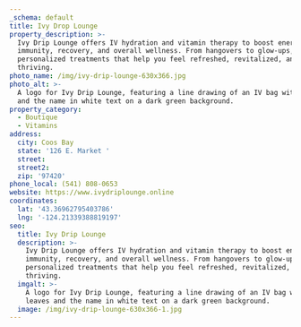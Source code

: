 ```yaml
---
_schema: default
title: Ivy Drop Lounge
property_description: >-
  Ivy Drip Lounge offers IV hydration and vitamin therapy to boost energy,
  immunity, recovery, and overall wellness. From hangovers to glow-ups, enjoy
  personalized treatments that help you feel refreshed, revitalized, and
  thriving.
photo_name: /img/ivy-drip-lounge-630x366.jpg
photo_alt: >-
  A logo for Ivy Drip Lounge, featuring a line drawing of an IV bag with leaves
  and the name in white text on a dark green background.
property_category:
  - Boutique
  - Vitamins
address:
  city: Coos Bay
  state: '126 E. Market '
  street:
  street2:
  zip: '97420'
phone_local: (541) 808-0653
website: https://www.ivydriplounge.online
coordinates:
  lat: '43.36962795403786'
  lng: '-124.21339388819197'
seo:
  title: Ivy Drip Lounge
  description: >-
    Ivy Drip Lounge offers IV hydration and vitamin therapy to boost energy,
    immunity, recovery, and overall wellness. From hangovers to glow-ups, enjoy
    personalized treatments that help you feel refreshed, revitalized, and
    thriving.
  imgalt: >-
    A logo for Ivy Drip Lounge, featuring a line drawing of an IV bag with
    leaves and the name in white text on a dark green background.
  image: /img/ivy-drip-lounge-630x366-1.jpg
---
```

